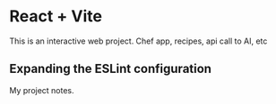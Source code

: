 # React + Vite

This is an interactive web project. Chef app, recipes, api call to AI, etc

## Expanding the ESLint configuration

My project notes.

